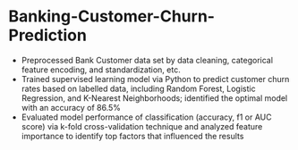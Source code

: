 # Banking-Customer-Churn-Prediction
* Preprocessed Bank Customer data set by data cleaning, categorical feature encoding, and standardization, etc.
* Trained supervised learning model via Python to predict customer churn rates based on labelled data, including Random Forest, Logistic Regression, and K-Nearest Neighborhoods; identified the optimal model with an accuracy of 86.5%
* Evaluated model performance of classification (accuracy, f1 or AUC score) via k-fold cross-validation technique and analyzed feature importance to identify top factors that influenced the results

